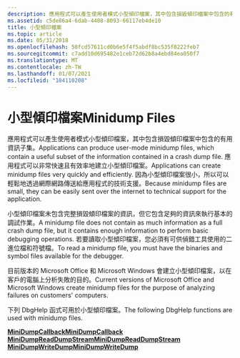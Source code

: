 ```yaml
---
description: 應用程式可以產生使用者模式小型傾印檔案，其中包含損毀傾印檔案中包含的有用資訊子集。
ms.assetid: c5de86a4-6dab-4408-8093-66117eb4de10
title: 小型傾印檔案
ms.topic: article
ms.date: 05/31/2018
ms.openlocfilehash: 58fcd57611cd0b6e5f4f5abdf8bc535f8222feb7
ms.sourcegitcommit: c7add10d695482e1ceb72d62b8a4ebd84ea050f7
ms.translationtype: MT
ms.contentlocale: zh-TW
ms.lasthandoff: 01/07/2021
ms.locfileid: "104110208"
---
```

# <a name="minidump-files"></a><span data-ttu-id="37ea0-103">小型傾印檔案</span><span class="sxs-lookup"><span data-stu-id="37ea0-103">Minidump Files</span></span>

<span data-ttu-id="37ea0-104">應用程式可以產生使用者模式小型傾印檔案，其中包含損毀傾印檔案中包含的有用資訊子集。</span><span class="sxs-lookup"><span data-stu-id="37ea0-104">Applications can produce user-mode minidump files, which contain a useful subset of the information contained in a crash dump file.</span></span> <span data-ttu-id="37ea0-105">應用程式可以非常快速且有效率地建立小型傾印檔案。</span><span class="sxs-lookup"><span data-stu-id="37ea0-105">Applications can create minidump files very quickly and efficiently.</span></span> <span data-ttu-id="37ea0-106">因為小型傾印檔案很小，所以可以輕鬆地透過網際網路傳送給應用程式的技術支援。</span><span class="sxs-lookup"><span data-stu-id="37ea0-106">Because minidump files are small, they can be easily sent over the internet to technical support for the application.</span></span>

<span data-ttu-id="37ea0-107">小型傾印檔案未包含完整損毀傾印檔案的資訊，但它包含足夠的資訊來執行基本的調試作業。</span><span class="sxs-lookup"><span data-stu-id="37ea0-107">A minidump file does not contain as much information as a full crash dump file, but it contains enough information to perform basic debugging operations.</span></span> <span data-ttu-id="37ea0-108">若要讀取小型傾印檔案，您必須有可供偵錯工具使用的二進位檔和符號檔。</span><span class="sxs-lookup"><span data-stu-id="37ea0-108">To read a minidump file, you must have the binaries and symbol files available for the debugger.</span></span>

<span data-ttu-id="37ea0-109">目前版本的 Microsoft Office 和 Microsoft Windows 會建立小型傾印檔案，以在客戶的電腦上分析失敗的目的。</span><span class="sxs-lookup"><span data-stu-id="37ea0-109">Current versions of Microsoft Office and Microsoft Windows create minidump files for the purpose of analyzing failures on customers' computers.</span></span>

<span data-ttu-id="37ea0-110">下列 DbgHelp 函式可用於小型傾印檔案。</span><span class="sxs-lookup"><span data-stu-id="37ea0-110">The following DbgHelp functions are used with minidump files.</span></span>

<dl>

[<span data-ttu-id="37ea0-111">**MiniDumpCallback**</span><span class="sxs-lookup"><span data-stu-id="37ea0-111">**MiniDumpCallback**</span></span>](/windows/desktop/api/minidumpapiset/nc-minidumpapiset-minidump_callback_routine)  
[<span data-ttu-id="37ea0-112">**MiniDumpReadDumpStream**</span><span class="sxs-lookup"><span data-stu-id="37ea0-112">**MiniDumpReadDumpStream**</span></span>](/windows/desktop/api/minidumpapiset/nf-minidumpapiset-minidumpreaddumpstream)  
[<span data-ttu-id="37ea0-113">**MiniDumpWriteDump**</span><span class="sxs-lookup"><span data-stu-id="37ea0-113">**MiniDumpWriteDump**</span></span>](/windows/desktop/api/minidumpapiset/nf-minidumpapiset-minidumpwritedump)  
</dl>

 

 



